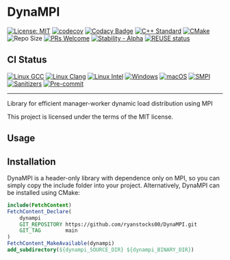 <!--
  SPDX-FileCopyrightText: 2025 QDX Technologies. Authored by Ryan Stocks <ryan.stocks00@gmail.com>
  SPDX-License-Identifier: MIT
 -->

# DynaMPI

[![License: MIT](https://img.shields.io/badge/License-MIT-yellow.svg)](https://opensource.org/licenses/MIT)
[![codecov](https://codecov.io/github/ryanstocks00/dynampi/graph/badge.svg?token=S65RFJ3FCX)](https://codecov.io/github/ryanstocks00/dynampi)
[![Codacy Badge](https://app.codacy.com/project/badge/Grade/7bb14fa81aeb4bd5b59ca62cc3a80975)](https://app.codacy.com/gh/ryanstocks00/DynaMPI/dashboard?utm_source=gh&utm_medium=referral&utm_content=&utm_campaign=Badge_grade)
[![C++ Standard](https://img.shields.io/badge/C%2B%2B-20-blue.svg)](https://isocpp.org/std/the-standard)
[![CMake](https://img.shields.io/badge/CMake-3.14%2B-green.svg)](https://cmake.org/)
![Repo Size](https://img.shields.io/github/repo-size/ryanstocks00/DynaMPI)
[![PRs Welcome](https://img.shields.io/badge/PRs-welcome-brightgreen.svg?style=flat-square)](http://makeapullrequest.com)
[![Stability - Alpha](https://img.shields.io/badge/stability-alpha-f4d03f.svg)](https://github.com/mkenney/software-guides/blob/master/STABILITY-BADGES.md#alpha)
[![REUSE status](https://api.reuse.software/badge/github.com/ryanstocks00/dynampi)](https://api.reuse.software/info/github.com/ryanstocks00/dynampi)

## CI Status

[![Linux GCC](https://github.com/ryanstocks00/DynaMPI/workflows/Linux%20GCC/badge.svg)](https://github.com/ryanstocks00/DynaMPI/actions/workflows/linux-gcc.yml)
[![Linux Clang](https://github.com/ryanstocks00/DynaMPI/workflows/Linux%20Clang/badge.svg)](https://github.com/ryanstocks00/DynaMPI/actions/workflows/linux-clang.yml)
[![Linux Intel](https://github.com/ryanstocks00/DynaMPI/workflows/Linux%20Intel/badge.svg)](https://github.com/ryanstocks00/DynaMPI/actions/workflows/linux-intel.yml)
[![Windows](https://github.com/ryanstocks00/DynaMPI/workflows/Windows/badge.svg)](https://github.com/ryanstocks00/DynaMPI/actions/workflows/windows.yml)
[![macOS](https://github.com/ryanstocks00/DynaMPI/workflows/macOS/badge.svg)](https://github.com/ryanstocks00/DynaMPI/actions/workflows/macos.yml)
[![SMPI](https://github.com/ryanstocks00/DynaMPI/workflows/SMPI/badge.svg)](https://github.com/ryanstocks00/DynaMPI/actions/workflows/smpi.yml)
[![Sanitizers](https://github.com/ryanstocks00/DynaMPI/workflows/Sanitizers/badge.svg)](https://github.com/ryanstocks00/DynaMPI/actions/workflows/sanitizers.yml)
[![Pre-commit](https://github.com/ryanstocks00/DynaMPI/workflows/Pre-commit/badge.svg)](https://github.com/ryanstocks00/DynaMPI/actions/workflows/pre-commit.yml)

---

Library for efficient manager-worker dynamic load distribution using MPI

This project is licensed under the terms of the MIT license.

## Usage

## Installation

DynaMPI is a header-only library with dependence only on MPI, so you can simply copy the include folder into your project. Alternatively, DynaMPI can be installed using CMake:

```cmake
include(FetchContent)
FetchContent_Declare(
    dynampi
    GIT_REPOSITORY https://github.com/ryanstocks00/DynaMPI.git
    GIT_TAG        main
)
FetchContent_MakeAvailable(dynampi)
add_subdirectory(${dynampi_SOURCE_DIR} ${dynampi_BINARY_DIR})
```
